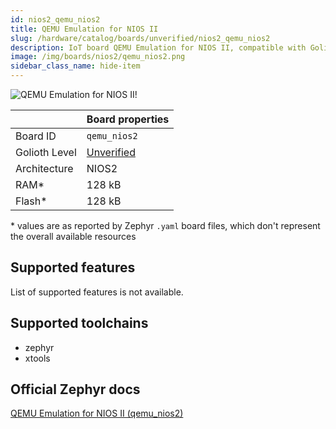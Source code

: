 ```yaml
---
id: nios2_qemu_nios2
title: QEMU Emulation for NIOS II
slug: /hardware/catalog/boards/unverified/nios2_qemu_nios2
description: IoT board QEMU Emulation for NIOS II, compatible with Golioth at unverified level.
image: /img/boards/nios2/qemu_nios2.png
sidebar_class_name: hide-item
---
```


[//]: # (This is an auto-generated file, do not edit! Changes to it will be lost upon re-generation)

![QEMU Emulation for NIOS II!](/img/boards/nios2/qemu_nios2.png "QEMU Emulation for NIOS II")

|                | Board properties     |
| -------------  | -------------------- |
| Board ID       | `qemu_nios2` |
| Golioth Level  | [Unverified](/hardware#unverified-boards) |
| Architecture   | NIOS2 |
| RAM*           | 128 kB |
| Flash*         | 128 kB |

\* values are as reported by Zephyr `.yaml` board files, which don't represent the overall available resources



## Supported features

List of supported features is not available.

## Supported toolchains

* zephyr
* xtools

## Official Zephyr docs

[QEMU Emulation for NIOS II (qemu_nios2)](https://docs.zephyrproject.org/latest/boards/nios2/qemu_nios2/doc/index.html)
